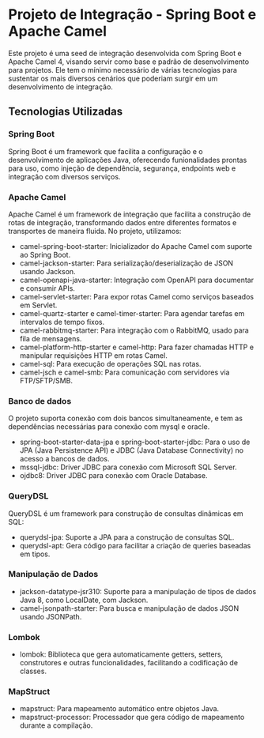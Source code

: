 # Projeto de Integração - Spring Boot e Apache Camel

Este projeto é uma seed de integração desenvolvida com Spring Boot e Apache Camel 4,
visando servir como base e padrão de desenvolvimento para projetos.
Ele tem o mínimo necessário de várias tecnologias para sustentar os mais diversos cenários que poderiam surgir em um desenvolvimento de integração.

## Tecnologias Utilizadas

### Spring Boot

Spring Boot é um framework que facilita a configuração e o desenvolvimento de aplicações Java, oferecendo funionalidades prontas para uso, como injeção de dependência, segurança, endpoints web e integração com diversos serviços.

### Apache Camel

Apache Camel é um framework de integração que facilita a construção de rotas de integração, transformando dados entre diferentes formatos e transportes de maneira fluida. No projeto, utilizamos:

- camel-spring-boot-starter: Inicializador do Apache Camel com suporte ao Spring Boot.
- camel-jackson-starter: Para serialização/deserialização de JSON usando Jackson.
- camel-openapi-java-starter: Integração com OpenAPI para documentar e consumir APIs.
- camel-servlet-starter: Para expor rotas Camel como serviços baseados em Servlet.
- camel-quartz-starter e camel-timer-starter: Para agendar tarefas em intervalos de tempo fixos.
- camel-rabbitmq-starter: Para integração com o RabbitMQ, usado para fila de mensagens.
- camel-platform-http-starter e camel-http: Para fazer chamadas HTTP e manipular requisições HTTP em rotas Camel.
- camel-sql: Para execução de operações SQL nas rotas.
- camel-jsch e camel-smb: Para comunicação com servidores via FTP/SFTP/SMB.

### Banco de dados

O projeto suporta conexão com dois bancos simultaneamente, e tem as dependências necessárias para conexão com mysql e oracle.

- spring-boot-starter-data-jpa e spring-boot-starter-jdbc: Para o uso de JPA (Java Persistence API) e JDBC (Java Database Connectivity) no acesso a bancos de dados.
- mssql-jdbc: Driver JDBC para conexão com Microsoft SQL Server.
- ojdbc8: Driver JDBC para conexão com Oracle Database.

### QueryDSL

QueryDSL é um framework para construção de consultas dinâmicas em SQL:

- querydsl-jpa: Suporte a JPA para a construção de consultas SQL.
- querydsl-apt: Gera código para facilitar a criação de queries baseadas em tipos.

### Manipulação de Dados

- jackson-datatype-jsr310: Suporte para a manipulação de tipos de dados Java 8, como LocalDate, com Jackson.
- camel-jsonpath-starter: Para busca e manipulação de dados JSON usando JSONPath.
### Lombok

- lombok: Biblioteca que gera automaticamente getters, setters, construtores e outras funcionalidades, facilitando a codificação de classes.
### MapStruct

- mapstruct: Para mapeamento automático entre objetos Java.
- mapstruct-processor: Processador que gera código de mapeamento durante a compilação.
